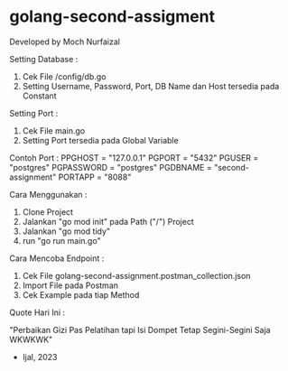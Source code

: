 # golang-second-assigment

Developed by Moch Nurfaizal

Setting Database :
1. Cek File /config/db.go
2. Setting Username, Password, Port, DB Name dan Host tersedia pada Constant

Setting Port :
1. Cek File main.go
2. Setting Port tersedia pada Global Variable

Contoh Port :
PPGHOST = "127.0.0.1"
PGPORT = "5432"
PGUSER = "postgres"
PGPASSWORD = "postgres"
PGDBNAME = "second-assignment"
PORTAPP = "8088"

Cara Menggunakan :
1. Clone Project
2. Jalankan "go mod init" pada Path ("/") Project
3. Jalankan "go mod tidy"
4. run "go run main.go"

Cara Mencoba Endpoint :
1. Cek File golang-second-assignment.postman_collection.json
2. Import File pada Postman
3. Cek Example pada tiap Method

Quote Hari Ini : 

"Perbaikan Gizi Pas Pelatihan tapi Isi Dompet Tetap Segini-Segini Saja WKWKWK"
- Ijal, 2023
